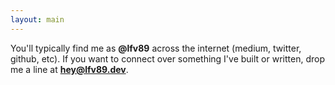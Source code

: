```yaml
---
layout: main
---
```


You'll typically find me as **@lfv89** across the internet (medium, twitter, github, etc). If you want to connect over something I've built or written, drop me a line at **hey@lfv89.dev**.
